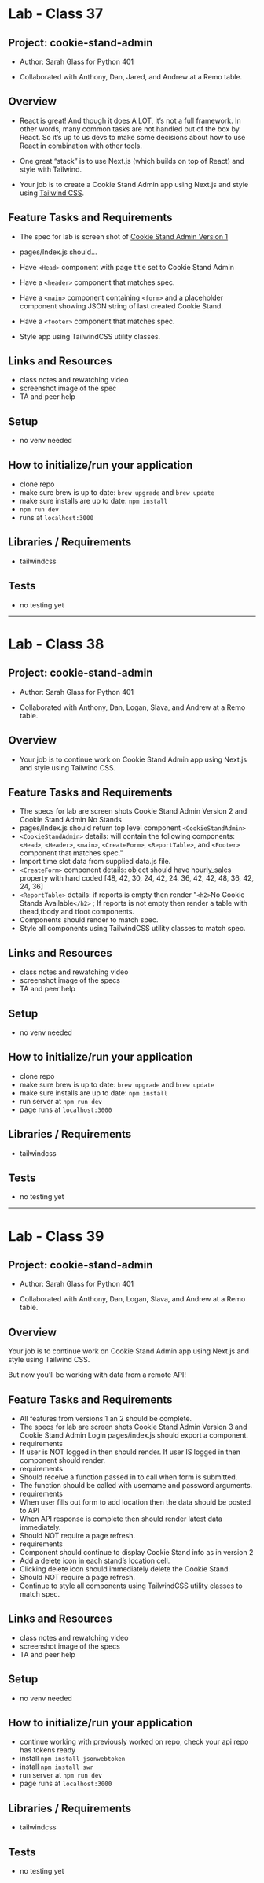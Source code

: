 # Lab - Class 37

## Project: cookie-stand-admin

- Author: Sarah Glass for Python 401

- Collaborated with Anthony, Dan, Jared, and Andrew at a Remo table.

## Overview

- React is great! And though it does A LOT, it’s not a full framework. In other words, many common tasks are not handled out of the box by React. So it’s up to us devs to make some decisions about how to use React in combination with other tools.

- One great “stack” is to use Next.js (which builds on top of React) and style with Tailwind.

- Your job is to create a Cookie Stand Admin app using Next.js and style using [Tailwind CSS](https://tailwindcss.com/docs/guides/nextjs).


## Feature Tasks and Requirements

- The spec for lab is screen shot of [Cookie Stand Admin Version 1](https://codefellows.github.io/code-401-python-guide/curriculum/class-37/lab/cookie-stand-admin-version-1.png)

- pages/Index.js should…
- Have `<Head>` component with page title set to Cookie Stand Admin
- Have a `<header>` component that matches spec.
- Have a `<main>` component containing `<form>` and a placeholder component showing JSON string of last created Cookie Stand.
- Have a `<footer>` component that matches spec.
- Style app using TailwindCSS utility classes.

## Links and Resources

- class notes and rewatching video
- screenshot image of the spec
- TA and peer help

## Setup

- no venv needed

## How to initialize/run your application

- clone repo
- make sure brew is up to date: `brew upgrade` and `brew update`
- make sure installs are up to date: `npm install`
- `npm run dev`
- runs at `localhost:3000`

## Libraries / Requirements

- tailwindcss

## Tests

- no testing yet

----------------------------------------------

# Lab - Class 38

## Project: cookie-stand-admin

- Author: Sarah Glass for Python 401

- Collaborated with Anthony, Dan, Logan, Slava, and Andrew at a Remo table.

## Overview

- Your job is to continue work on Cookie Stand Admin app using Next.js and style using Tailwind CSS.


## Feature Tasks and Requirements

- The specs for lab are screen shots Cookie Stand Admin Version 2 and Cookie Stand Admin No Stands
- pages/Index.js should return top level component `<CookieStandAdmin>`
- `<CookieStandAdmin>` details: will contain the following components:
`<Head>`, `<Header>`, `<main>`, `<CreateForm>`, `<ReportTable>`, and `<Footer>` component that matches spec."
- Import time slot data from supplied data.js file.
- `<CreateForm>` component details: object should have hourly_sales property with hard coded [48, 42, 30, 24, 42, 24, 36, 42, 42, 48, 36, 42, 24, 36]
- `<ReportTable>` details:  if reports is empty then render "`<h2>`No Cookie Stands Available`</h2>` ; If reports is not empty then render a table with thead,tbody and tfoot components.
- Components should render to match spec.
- Style all components using TailwindCSS utility classes to match spec.

## Links and Resources

- class notes and rewatching video
- screenshot image of the specs
- TA and peer help

## Setup

- no venv needed

## How to initialize/run your application

- clone repo
- make sure brew is up to date: `brew upgrade` and `brew update`
- make sure installs are up to date: `npm install`
- run server at `npm run dev`
- page runs at `localhost:3000`

## Libraries / Requirements

- tailwindcss

## Tests

- no testing yet

-----------------------------

# Lab - Class 39

## Project: cookie-stand-admin

- Author: Sarah Glass for Python 401

- Collaborated with Anthony, Dan, Logan, Slava, and Andrew at a Remo table.

## Overview

Your job is to continue work on Cookie Stand Admin app using Next.js and style using Tailwind CSS.

But now you’ll be working with data from a remote API!


## Feature Tasks and Requirements

- All features from versions 1 an 2 should be complete.
- The specs for lab are screen shots Cookie Stand Admin Version 3 and Cookie Stand Admin Login
pages/index.js should export a <Home> component.
- <Home> requirements
- If user is NOT logged in then <LoginForm> should render.
If user IS logged in then <CookieStandAdmin> component should render.
- <LoginForm> requirements
- Should receive a function passed in to call when form is submitted.
- The function should be called with username and password arguments.
- <CookieStandAdmin> requirements
- When user fills out form to add location then the data should be posted to API
- When API response is complete then <CookieStandTable> should render latest data immediately.
- Should NOT require a page refresh.
- <CookieStandTable> requirements
- Component should continue to display Cookie Stand info as in version 2
- Add a delete icon in each stand’s location cell.
- Clicking delete icon should immediately delete the Cookie Stand.
- Should NOT require a page refresh.
- Continue to style all components using TailwindCSS utility classes to match spec.

## Links and Resources

- class notes and rewatching video
- screenshot image of the specs
- TA and peer help

## Setup

- no venv needed

## How to initialize/run your application

- continue working with previously worked on repo, check your api repo has tokens ready
- install `npm install jsonwebtoken`
- install `npm install swr`
- run server at `npm run dev`
- page runs at `localhost:3000`

## Libraries / Requirements

- tailwindcss

## Tests

- no testing yet